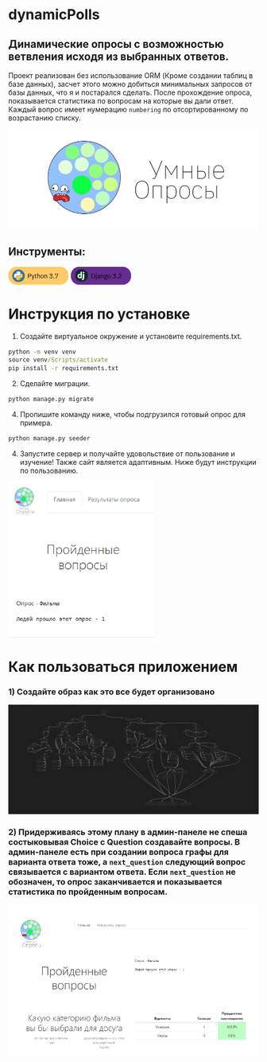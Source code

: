 # dynamicPolls
Динамические опросы с возможностью ветвления исходя из выбранных ответов.
---
Проект реализован без использование ORM (Кроме создании таблиц в базе данных), засчет этого можно добиться минимальных запросов от базы данных, что я и постарался сделать. 
После прохождение опроса, показывается статистика по вопросам на которые вы дали ответ. 
   Каждый вопрос имеет нумерацию `numbering` по отсортированному по возрастанию списку.

   
![](https://github.com/zalimpshigotizhev/dynamicPolls/blob/main/img_README/pollsDynamic.png)

## Инструменты:
![](https://github.com/zalimpshigotizhev/dynamicPolls/blob/main/img_README/python.png) ![](https://github.com/zalimpshigotizhev/dynamicPolls/blob/main/img_README/django.png)
# Инструкция по установке
1) Создайте виртуальное окружение и установите requirements.txt.
```cmd
python -m venv venv
source venv/Scripts/activate
pip install -r requirements.txt
``` 
2) Сделайте миграции.
```cmd
python manage.py migrate
```
4) Пропишите команду ниже, чтобы подгрузился готовый опрос для примера.
```cmd
python manage.py seeder
```
4) Запустите сервер и получайте удовольствие от пользование и изучение!
   Также сайт является адаптивным. Ниже будут инструкции по пользованию.
   
![](https://github.com/zalimpshigotizhev/dynamicPolls/blob/main/img_README/mobile.jpg)

# Как пользоваться приложением
### 1) Создайте образ как это все будет организовано
![](https://github.com/zalimpshigotizhev/dynamicPolls/blob/main/img_README/graph.png)

### 2) Придерживаясь этому плану в админ-панеле не спеша состыковывая Choice с Question создавайте вопросы. В админ-панеле есть при создании вопроса графы для варианта ответа тоже, а `next_question` следующий вопрос связывается с вариантом ответа. Если `next_question` не обозначен, то опрос заканчивается и показывается статистика по пройденным вопросам.
![](https://github.com/zalimpshigotizhev/dynamicPolls/blob/main/img_README/result.jpg)
